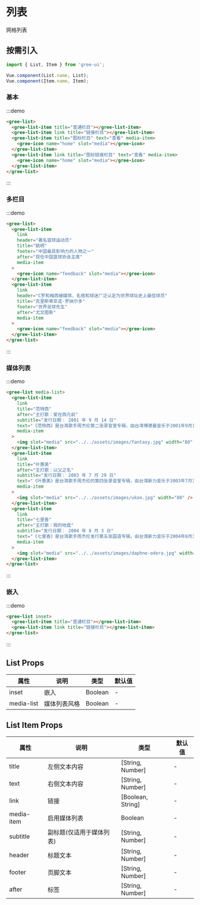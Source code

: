 # 列表

网格列表

## 按需引入

```javascript
import { List, Item } from 'gree-ui';

Vue.component(List.name, List);
Vue.component(Item.name, Item);
```

### 基本

:::demo

```html
<gree-list>
  <gree-list-item title="普通栏目"></gree-list-item>
  <gree-list-item link title="链接栏目"></gree-list-item>
  <gree-list-item title="图标栏目" text="查看" media-item>
    <gree-icon name="home" slot="media"></gree-icon>
  </gree-list-item>
  <gree-list-item link title="图标链接栏目" text="查看" media-item>
    <gree-icon name="home" slot="media"></gree-icon>
  </gree-list-item>
</gree-list>
```

:::

### 多栏目

:::demo

```html
<gree-list>
  <gree-list-item
    link
    header="著名篮球运动员"
    title="姚明"
    footer="中国最具影响力的人物之一"
    after="现任中国篮球协会主席"
    media-item
  >
    <gree-icon name="feedback" slot="media"></gree-icon>
  </gree-list-item>
  <gree-list-item
    link
    header="C罗和梅西被媒体、名宿和球迷广泛认定为世界球坛史上最佳球员"
    title="克里斯蒂亚诺·罗纳尔多"
    footer="世界足球先生"
    after="尤文图斯"
    media-item
  >
    <gree-icon name="feedback" slot="media"></gree-icon>
  </gree-list-item>
</gree-list>
```

:::

### 媒体列表

:::demo

```html
<gree-list media-list>
  <gree-list-item
    link
    title="范特西"
    after="主打歌：爱在西元前"
    subtitle="发行日期： 2001 年 9 月 14 日"
    text="《范特西》是台湾歌手周杰伦第二张录音室专辑，由台湾博德曼音乐于2001年9月14日发行。专辑名《范特西》来自英文“Fantasy”音译。"
    media-item
  >
    <img slot="media" src="../../assets/images/fantasy.jpg" width="80" />
  </gree-list-item>
  <gree-list-item
    link
    title="叶惠美"
    after="主打歌：以父之名"
    subtitle="发行日期： 2003 年 7 月 29 日"
    text="《叶惠美》是台湾歌手周杰伦的第四张录音室专辑，由台湾新力音乐于2003年7月31日发行。"
    media-item
  >
    <img slot="media" src="../../assets/images/ukoo.jpg" width="80" />
  </gree-list-item>
  <gree-list-item
    link
    title="七里香"
    after="主打歌：我的地盘"
    subtitle="发行日期： 2004 年 8 月 3 日"
    text="《七里香》是台湾歌手周杰伦发行第五张国语专辑。由台湾新力音乐于2004年8月3日发行。"
    media-item
  >
    <img slot="media" src="../../assets/images/daphne-odera.jpg" width="80" />
  </gree-list-item>
</gree-list>
```

:::

### 嵌入

:::demo

```html
<gree-list inset>
  <gree-list-item title="普通栏目"></gree-list-item>
  <gree-list-item link title="链接栏目"></gree-list-item>
</gree-list>
```

:::

## **List** Props

| 属性       | 说明         | 类型    | 默认值 |
| ---------- | ------------ | ------- | ------ |
| inset      | 嵌入         | Boolean | \-     |
| media-list | 媒体列表风格 | Boolean | \-     |

## **List Item** Props

| 属性       | 说明                     | 类型              | 默认值 |
| ---------- | ------------------------ | ----------------- | ------ |
| title      | 左侧文本内容             | [String, Number]  | \-     |
| text       | 右侧文本内容             | [String, Number]  | \-     |
| link       | 链接                     | [Boolean, String] | \-     |
| media-item | 启用媒体列表             | Boolean           | \-     |
| subtitle   | 副标题(仅适用于媒体列表) | [String, Number]  | \-     |
| header     | 标题文本                 | [String, Number]  | \-     |
| footer     | 页脚文本                 | [String, Number]  | \-     |
| after      | 标签                     | [String, Number]  | \-     |
